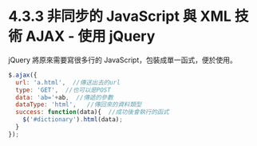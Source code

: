 # 4.3.3 非同步的 JavaScript 與 XML 技術 AJAX - 使用 jQuery

jQuery 將原來需要寫很多行的 JavaScript，包裝成單一函式，便於使用。

```js
$.ajax({
  url: 'a.html',  //傳送出去的url
  type: 'GET',	//也可以是POST
  data: 'ab='+ab,  //傳遞的參數
  dataType: 'html',   //傳回來的資料類型
  success: function(data){  //成功後會執行的函式
    $('#dictionary').html(data);
  }
});
```



